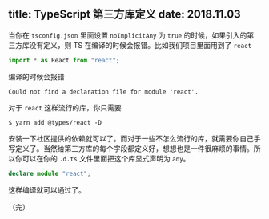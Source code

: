 title: TypeScript 第三方库定义
date: 2018.11.03
---

当你在 `tsconfig.json` 里面设置 `noImplicitAny` 为 `true` 的时候，如果引入的第三方库没有定义，则 TS 在编译的时候会报错。比如我们项目里面用到了 `react`

```ts
import * as React from "react";
```

编译的时候会报错

```
Could not find a declaration file for module 'react'.
```

对于 `react` 这样流行的库，你只需要

```
$ yarn add @types/react -D
```

安装一下社区提供的依赖就可以了。而对于一些不怎么流行的库，就需要你自己手写定义了。当然给第三方库的每个字段都定义好，想想也是一件很麻烦的事情。所以你可以在你的 `.d.ts` 文件里面把这个库显式声明为 `any`。

```ts
declare module "react";
```

这样编译就可以通过了。

（完）
